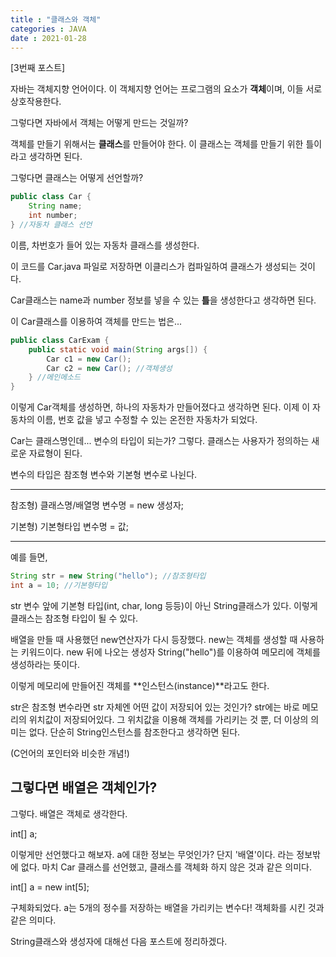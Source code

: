 ```yaml
---
title : "클래스와 객체"
categories : JAVA
date : 2021-01-28
---
```


[3번째 포스트]

자바는 객체지향 언어이다. 이 객체지향 언어는 프로그램의 요소가 **객체**이며, 이들 서로 상호작용한다.

그렇다면 자바에서 객체는 어떻게 만드는 것일까?

객체를 만들기 위해서는 **클래스**를 만들어야 한다. 이 클래스는 객체를 만들기 위한 틀이라고 생각하면 된다.

그렇다면 클래스는 어떻게 선언할까?

```java
public class Car {
    String name;
    int number;
} //자동차 클래스 선언
```

이름, 차번호가 들어 있는 자동차 클래스를 생성한다. 

이 코드를 Car.java 파일로 저장하면 이클리스가 컴파일하여 클래스가 생성되는 것이다. 

Car클래스는 name과 number 정보를 넣을 수 있는 **틀**을 생성한다고 생각하면 된다.

이 Car클래스를 이용하여 객체를 만드는 법은...

```java
public class CarExam {
    public static void main(String args[]) {
        Car c1 = new Car();
        Car c2 = new Car(); //객체생성
    } //메인메소드
}
```
이렇게 Car객체를 생성하면, 하나의 자동차가 만들어졌다고 생각하면 된다.
이제 이 자동차의 이름, 번호 값을 넣고 수정할 수 있는 온전한 자동차가 되었다.

Car는 클래스명인데... 변수의 타입이 되는가? 그렇다.
클래스는 사용자가 정의하는 새로운 자료형이 된다.


변수의 타입은 참조형 변수와 기본형 변수로 나뉜다.

---

참조형) 클래스명/배열명 변수명 = new 생성자;

기본형) 기본형타입 변수명 = 값;

---

예를 들면,

```java
String str = new String("hello"); //참조형타입
int a = 10; //기본형타입
```

str 변수 앞에 기본형 타입(int, char, long 등등)이 아닌 String클래스가 있다. 이렇게 클래스는 참조형 타입이 될 수 있다.

배열을 만들 때 사용했던 new연산자가 다시 등장했다. new는 객체를 생성할 때 사용하는 키워드이다. new 뒤에 나오는 생성자 String("hello")를 이용하여 메모리에 객체를 생성하라는 뜻이다.

이렇게 메모리에 만들어진 객체를 **인스턴스(instance)**라고도 한다.

str은 참조형 변수라면 str 자체엔 어떤 값이 저장되어 있는 것인가? str에는 바로 메모리의 위치값이 저장되어있다. 그 위치값을 이용해 객체를 가리키는 것 뿐, 더 이상의 의미는 없다. 단순히 String인스턴스를 참조한다고 생각하면 된다.

(C언어의 포인터와 비슷한 개념!)

## 그렇다면 배열은 객체인가?
그렇다. 배열은 객체로 생각한다.

int[] a;

이렇게만 선언했다고 해보자. a에 대한 정보는 무엇인가? 단지 '배열'이다. 라는 정보밖에 없다.
마치 Car 클래스를 선언했고, 클래스를 객체화 하지 않은 것과 같은 의미다.

int[] a = new int[5];

구체화되었다. a는 5개의 정수를 저장하는 배열을 가리키는 변수다!
객체화를 시킨 것과 같은 의미다.

String클래스와 생성자에 대해선 다음 포스트에 정리하겠다.
